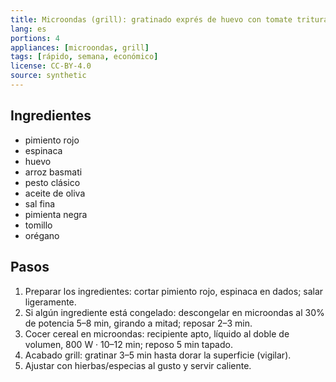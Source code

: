 ```yaml
---
title: Microondas (grill): gratinado exprés de huevo con tomate triturado
lang: es
portions: 4
appliances: [microondas, grill]
tags: [rápido, semana, económico]
license: CC-BY-4.0
source: synthetic
---
```

## Ingredientes
- pimiento rojo
- espinaca
- huevo
- arroz basmati
- pesto clásico
- aceite de oliva
- sal fina
- pimienta negra
- tomillo
- orégano

## Pasos
1. Preparar los ingredientes: cortar pimiento rojo, espinaca en dados; salar ligeramente.
2. Si algún ingrediente está congelado: descongelar en microondas al 30% de potencia 5–8 min, girando a mitad; reposar 2–3 min.
3. Cocer cereal en microondas: recipiente apto, líquido al doble de volumen, 800 W · 10–12 min; reposo 5 min tapado.
4. Acabado grill: gratinar 3–5 min hasta dorar la superficie (vigilar).
5. Ajustar con hierbas/especias al gusto y servir caliente.
